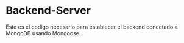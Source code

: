 # Backend-Server

Este es el codigo necesario para establecer el backend
conectado a MongoDB usando Mongoose.

